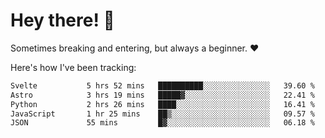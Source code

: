 # Hey there! 👋
Sometimes breaking and entering, but always a beginner. ❤️

Here's how I've been tracking:
<!--START_SECTION:waka-->

```txt
Svelte           5 hrs 52 mins   ██████████░░░░░░░░░░░░░░░   39.60 %
Astro            3 hrs 19 mins   █████▓░░░░░░░░░░░░░░░░░░░   22.41 %
Python           2 hrs 26 mins   ████░░░░░░░░░░░░░░░░░░░░░   16.41 %
JavaScript       1 hr 25 mins    ██▒░░░░░░░░░░░░░░░░░░░░░░   09.57 %
JSON             55 mins         █▓░░░░░░░░░░░░░░░░░░░░░░░   06.18 %
```

<!--END_SECTION:waka-->

